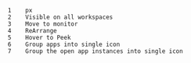        1	px
       2	Visible on all workspaces
       3	Move to monitor
       4	ReArrange
       5	Hover to Peek
       6	Group apps into single icon
       7	Group the open app instances into single icon
